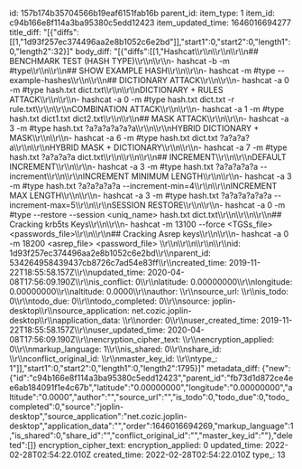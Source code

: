 id: 157b174b35704566b19eaf6151fab16b
parent_id: 
item_type: 1
item_id: c94b166e8f114a3ba95380c5edd12423
item_updated_time: 1646016694277
title_diff: "[{\"diffs\":[[1,\"1d93f257ec374496aa2e8b1052c6e2bd\"]],\"start1\":0,\"start2\":0,\"length1\":0,\"length2\":32}]"
body_diff: "[{\"diffs\":[[1,\"Hashcat\\\r\\\n\\\r\\\n\\\r\\\n## BENCHMARK TEST (HASH TYPE)\\\r\\\n\\\r\\\n- hashcat -b -m #type\\\r\\\n\\\r\\\n## SHOW EXAMPLE HASH\\\r\\\n\\\r\\\n- hashcat -m #type --example-hashes\\\r\\\n\\\r\\\n## DICTIONARY ATTACK\\\r\\\n\\\r\\\n- hashcat -a 0 -m #type hash.txt dict.txt\\\r\\\n\\\r\\\nDICTIONARY + RULES ATTACK\\\r\\\n\\\r\\\n- hashcat -a 0 -m #type hash.txt dict.txt -r rule.txt\\\r\\\n\\\r\\\nCOMBINATION ATTACK\\\r\\\n\\\r\\\n- hashcat -a 1 -m #type hash.txt dict1.txt dict2.txt\\\r\\\n\\\r\\\n## MASK ATTACK\\\r\\\n\\\r\\\n- hashcat -a 3 -m #type hash.txt ?a?a?a?a?a?a\\\r\\\n\\\r\\\nHYBRID DICTIONARY + MASK\\\r\\\n\\\r\\\n- hashcat -a 6 -m #type hash.txt dict.txt ?a?a?a?a\\\r\\\n\\\r\\\nHYBRID MASK + DICTIONARY\\\r\\\n\\\r\\\n- hashcat -a 7 -m #type hash.txt ?a?a?a?a dict.txt\\\r\\\n\\\r\\\n\\\r\\\n## INCREMENT\\\r\\\n\\\r\\\nDEFAULT INCREMENT\\\r\\\n\\\r\\\n- hashcat -a 3 -m #type hash.txt ?a?a?a?a?a --increment\\\r\\\n\\\r\\\nINCREMENT MINIMUM LENGTH\\\r\\\n\\\r\\\n- hashcat -a 3 -m #type hash.txt ?a?a?a?a?a --increment-min=4\\\r\\\n\\\r\\\nINCREMENT MAX LENGTH\\\r\\\n\\\r\\\n- hashcat -a 3 -m #type hash.txt ?a?a?a?a?a?a --increment-max=5\\\r\\\n\\\r\\\nSESSION RESTORE\\\r\\\n\\\r\\\n- hashcat -a 0 -m #type --restore --session <uniq_name> hash.txt dict.txt\\\r\\\n\\\r\\\n\\\r\\\n## Cracking krb5ts Keys\\\r\\\n\\\r\\\n- hashcat -m 13100 --force <TGSs_file> <passwords_file>\\\r\\\n\\\r\\\n## Cracking Asrep keys\\\r\\\n\\\r\\\n- hashcat -a 0 -m 18200 <asrep_file> <password_file> \\\r\\\n\\\r\\\n\\\r\\\n\\\r\\\nid: 1d93f257ec374496aa2e8b1052c6e2bd\\\r\\\nparent_id: 534264958439437cb8726c7ad54e83ff\\\r\\\ncreated_time: 2019-11-22T18:55:58.157Z\\\r\\\nupdated_time: 2020-04-08T17:56:09.190Z\\\r\\\nis_conflict: 0\\\r\\\nlatitude: 0.00000000\\\r\\\nlongitude: 0.00000000\\\r\\\naltitude: 0.0000\\\r\\\nauthor: \\\r\\\nsource_url: \\\r\\\nis_todo: 0\\\r\\\ntodo_due: 0\\\r\\\ntodo_completed: 0\\\r\\\nsource: joplin-desktop\\\r\\\nsource_application: net.cozic.joplin-desktop\\\r\\\napplication_data: \\\r\\\norder: 0\\\r\\\nuser_created_time: 2019-11-22T18:55:58.157Z\\\r\\\nuser_updated_time: 2020-04-08T17:56:09.190Z\\\r\\\nencryption_cipher_text: \\\r\\\nencryption_applied: 0\\\r\\\nmarkup_language: 1\\\r\\\nis_shared: 0\\\r\\\nshare_id: \\\r\\\nconflict_original_id: \\\r\\\nmaster_key_id: \\\r\\\ntype_: 1\"]],\"start1\":0,\"start2\":0,\"length1\":0,\"length2\":1795}]"
metadata_diff: {"new":{"id":"c94b166e8f114a3ba95380c5edd12423","parent_id":"fb73d1d872ce4ee6ab184091f1e4c67b","latitude":"0.00000000","longitude":"0.00000000","altitude":"0.0000","author":"","source_url":"","is_todo":0,"todo_due":0,"todo_completed":0,"source":"joplin-desktop","source_application":"net.cozic.joplin-desktop","application_data":"","order":1646016694269,"markup_language":1,"is_shared":0,"share_id":"","conflict_original_id":"","master_key_id":""},"deleted":[]}
encryption_cipher_text: 
encryption_applied: 0
updated_time: 2022-02-28T02:54:22.010Z
created_time: 2022-02-28T02:54:22.010Z
type_: 13